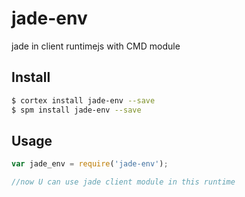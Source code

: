 # jade-env
jade in client runtimejs with CMD module

## Install

```bash
$ cortex install jade-env --save
$ spm install jade-env --save
```

## Usage

```js
var jade_env = require('jade-env');

//now U can use jade client module in this runtime
```